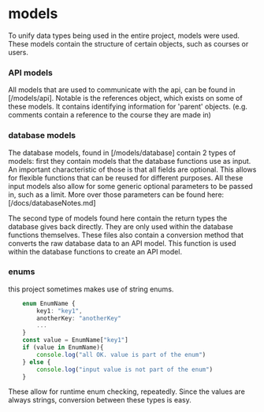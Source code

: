# models
To unify data types being used in the entire project, models were used.
These models contain the structure of certain objects, such as courses or users.
### API models
All models that are used to communicate with the api, can be found in [/models/api]. 
Notable is the references object, which exists on some of these models. 
It contains identifying information for 'parent' objects.  (e.g. comments contain a reference to the course they are made in)

### database models
The database models, found in [/models/database] contain 2 types of models:
first they contain models that the database functions use as input. 
An important characteristic of those is that all fields are optional. 
This allows for flexible functions that can be reused for different purposes.
All these input models also allow for some generic optional parameters to be passed in, such as a limit.
More over those parameters can be found here: [/docs/databaseNotes.md]

The second type of models found here contain the return types the database gives back directly.
They are only used within the database functions themselves.
These files also contain a conversion method that converts the raw database data to an API model.
This function is used within the database functions to create an API model.

### enums
this project sometimes makes use of string enums. 
```typescript
	enum EnumName {
		key1: "key1",
		anotherKey: "anotherKey"
		...
	}
	const value = EnumName["key1"]
	if (value in EnumName){
		console.log("all OK. value is part of the enum")
	} else {
		console.log("input value is not part of the enum")
	}
```
These allow for runtime enum checking, repeatedly. 
Since the values are always strings, conversion between these types is easy.
